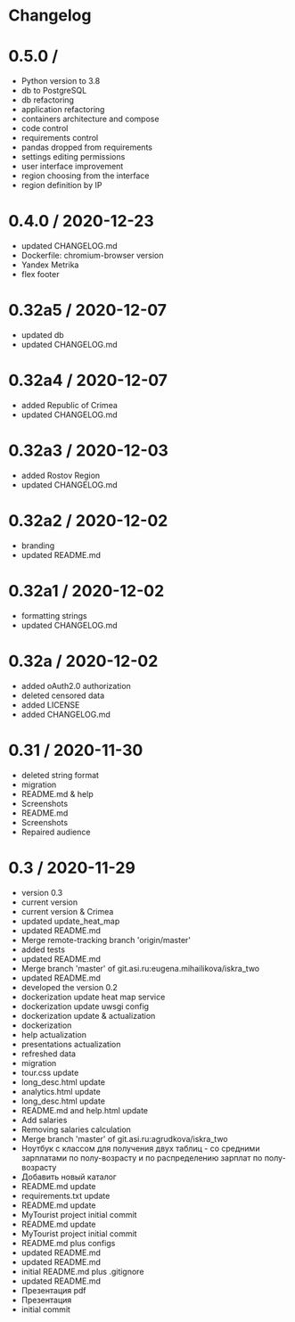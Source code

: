 Changelog
=========

0.5.0 /
==================

  * Python version to 3.8
  * db to PostgreSQL
  * db refactoring
  * application refactoring
  * containers architecture and compose
  * code control
  * requirements control
  * pandas dropped from requirements
  * settings editing permissions
  * user interface improvement
  * region choosing from the interface
  * region definition by IP

0.4.0 / 2020-12-23
==================

  * updated CHANGELOG.md
  * Dockerfile: chromium-browser version
  * Yandex Metrika
  * flex footer

0.32a5 / 2020-12-07
==================

  * updated db
  * updated CHANGELOG.md

0.32a4 / 2020-12-07
===================

  * added Republic of Crimea
  * updated CHANGELOG.md

0.32a3 / 2020-12-03
===================

  * added Rostov Region
  * updated CHANGELOG.md

0.32a2 / 2020-12-02
===================

  * branding
  * updated README.md

0.32a1 / 2020-12-02
===================

  * formatting strings
  * updated CHANGELOG.md

0.32a / 2020-12-02
==================

  * added oAuth2.0 authorization
  * deleted censored data
  * added LICENSE
  * added CHANGELOG.md

0.31 / 2020-11-30
=================

  * deleted string format
  * migration
  * README.md & help
  * Screenshots
  * README.md
  * Screenshots
  * Repaired audience

0.3 / 2020-11-29
================

  * version 0.3
  * current version
  * current version & Crimea
  * updated update_heat_map
  * updated README.md
  * Merge remote-tracking branch 'origin/master'
  * added tests
  * updated README.md
  * Merge branch 'master' of git.asi.ru:eugena.mihailikova/iskra_two
  * updated README.md
  * developed the version 0.2
  * dockerization update heat map service
  * dockerization update uwsgi config
  * dockerization update & actualization
  * dockerization
  * help actualization
  * presentations actualization
  * refreshed data
  * migration
  * tour.css update
  * long_desc.html update
  * analytics.html update
  * long_desc.html update
  * README.md and help.html update
  * Add salaries
  * Removing salaries calculation
  * Merge branch 'master' of git.asi.ru:agrudkova/iskra_two
  * Ноутбук с классом для получения двух таблиц - со средними зарплатами по полу-возрасту и по распределению зарплат по полу-возрасту
  * Добавить новый каталог
  * README.md update
  * requirements.txt update
  * README.md update
  * MyTourist project initial commit
  * README.md update
  * MyTourist project initial commit
  * README.md plus configs
  * updated README.md
  * updated README.md
  * initial README.md plus .gitignore
  * updated README.md
  * Презентация pdf
  * Презентация
  * initial commit
